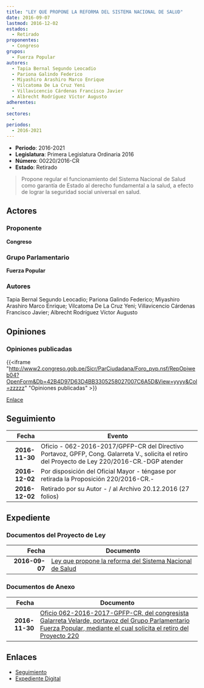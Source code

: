 ```yaml
---
title: "LEY QUE PROPONE LA REFORMA DEL SISTEMA NACIONAL DE SALUD"
date: 2016-09-07
lastmod: 2016-12-02
estados: 
  - Retirado
proponentes: 
  - Congreso
grupos: 
  - Fuerza Popular
autores: 
  - Tapia Bernal Segundo Leocadio
  - Pariona Galindo Federico
  - Miyashiro Arashiro Marco Enrique
  - Vilcatoma De La Cruz Yeni
  - Villavicencio Cárdenas Francisco Javier
  - Albrecht Rodríguez Víctor Augusto
adherentes: 
  - 
sectores: 
  - 
periodos: 
  - 2016-2021
---
```


- **Periodo**: 2016-2021
- **Legislatura**: Primera Legislatura Ordinaria 2016
- **Número**: 00220/2016-CR
- **Estado**: Retirado

> Propone regular el funcionamiento del Sistema Nacional de Salud como garantía de Estado al derecho fundamental a la salud, a efecto de lograr la seguridad social universal en salud.


## Actores

### Proponente

**Congreso**

### Grupo Parlamentario

**Fuerza Popular**

### Autores

Tapia Bernal Segundo Leocadio; Pariona Galindo Federico; Miyashiro Arashiro Marco Enrique; Vilcatoma De La Cruz Yeni; Villavicencio Cárdenas Francisco Javier; Albrecht Rodríguez Víctor Augusto


## Opiniones

### Opiniones publicadas

{{<iframe "http://www2.congreso.gob.pe/Sicr/ParCiudadana/Foro_pvp.nsf/RepOpiweb04?OpenForm&Db=42B4D97D63D4BB3305258027007C6A5D&View=yyyy&Col=zzzzz" "Opiniones publicadas" >}}

[Enlace](http://www2.congreso.gob.pe/Sicr/ParCiudadana/Foro_pvp.nsf/RepOpiweb04?OpenForm&Db=42B4D97D63D4BB3305258027007C6A5D&View=yyyy&Col=zzzzz)

## Seguimiento

| Fecha | Evento |
|------:|--------|
| **2016-11-30** | Oficio - 062-2016-2017/GPFP-CR del Directivo Portavoz, GPFP, Cong. Galarreta V., solicita el retiro del Proyecto de Ley 220/2016-CR.-DGP atender|
| **2016-12-02** | Por disposición del Oficial Mayor - téngase por retirada la Proposición 220/2016-CR.-|
| **2016-12-02** | Retirado por su Autor - / al Archivo 20.12.2016 (27 folios)|


## Expediente


### Documentos del Proyecto de Ley

| Fecha | Documento |
|------:|--------|
| **2016-09-07** | [Ley que propone la reforma del Sistema Nacional de Salud](http://www.leyes.congreso.gob.pe/Documentos/2016_2021/Proyectos_de_Ley_y_de_Resoluciones_Legislativas/PL0022020160907..pdf) |

### Documentos de Anexo

| Fecha | Documento |
|------:|--------|
| **2016-11-30** | [Oficio 062-2016-2017-GPFP-CR, del congresista Galarreta Velarde, portavoz del Grupo Parlamentario Fuerza Popular, mediante el cual solicita el retiro del Proyecto 220](http://www.leyes.congreso.gob.pe/Documentos/2016_2021/Oficios/Congresistas/OFICIO-062-2016-2017-GPFP-CR.pdf) |

## Enlaces 

- [Seguimiento](http://www2.congreso.gob.pe/Sicr/TraDocEstProc/CLProLey2016.nsf/f7fff46988ca05b1052578e100829cc7/d8e7aae3be0f743f05258027007708e4?OpenDocument)
- [Expediente Digital](http://www2.congreso.gob.pe/Sicr/TraDocEstProc/CLProLey2016.nsf/f7fff46988ca05b1052578e100829cc7/d8e7aae3be0f743f05258027007708e4?OpenDocument&Click=05257FB7005EB655.eb71d0cf91d8294e05256cdf006b5706/$Body/0.1C6C)

